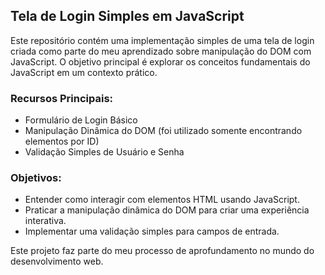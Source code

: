 ## Tela de Login Simples em JavaScript

Este repositório contém uma implementação simples de uma tela de login criada como parte do meu aprendizado sobre manipulação do DOM com JavaScript. O objetivo principal é explorar os conceitos fundamentais do JavaScript em um contexto prático.

### Recursos Principais:
- Formulário de Login Básico
- Manipulação Dinâmica do DOM (foi utilizado somente encontrando elementos por ID)
- Validação Simples de Usuário e Senha

### Objetivos:
- Entender como interagir com elementos HTML usando JavaScript.
- Praticar a manipulação dinâmica do DOM para criar uma experiência interativa.
- Implementar uma validação simples para campos de entrada.

Este projeto faz parte do meu processo de aprofundamento no mundo do desenvolvimento web.
